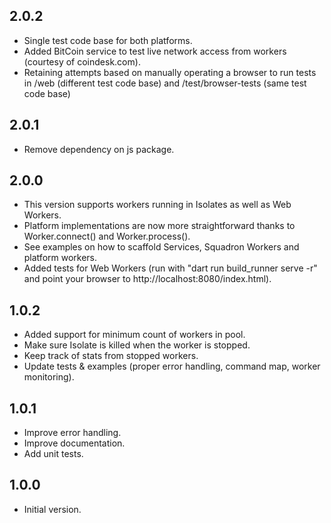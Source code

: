## 2.0.2

- Single test code base for both platforms.
- Added BitCoin service to test live network access from workers (courtesy of coindesk.com).
- Retaining attempts based on manually operating a browser to run tests in /web (different test code base) and /test/browser-tests (same test code base)

## 2.0.1

- Remove dependency on js package.

## 2.0.0

- This version supports workers running in Isolates as well as Web Workers.
- Platform implementations are now more straightforward thanks to Worker.connect() and Worker.process().
- See examples on how to scaffold Services, Squadron Workers and platform workers.
- Added tests for Web Workers (run with "dart run build_runner serve -r" and point your browser to http://localhost:8080/index.html).

## 1.0.2

- Added support for minimum count of workers in pool.
- Make sure Isolate is killed when the worker is stopped.
- Keep track of stats from stopped workers.
- Update tests & examples (proper error handling, command map, worker monitoring).

## 1.0.1

- Improve error handling.
- Improve documentation.
- Add unit tests.

## 1.0.0

- Initial version.
